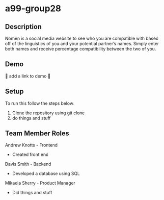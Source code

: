 # a99-group28

## Description

Nomen is a social media website to see who you are compatible with based off of the linguistics of you and your potential partner’s names. Simply enter both names and receive percentage compatibility between the two of you.

## Demo

🐸 add a link to demo 🐸

## Setup

To run this follow the steps below:

1. Clone the repository using git clone
2. do things and stuff

## Team Member Roles

Andrew Knotts - Frontend

- Created front end

Davis Smith - Backend

- Developed a database using SQL

Mikaela Sherry - Product Manager

- Did things and stuff
